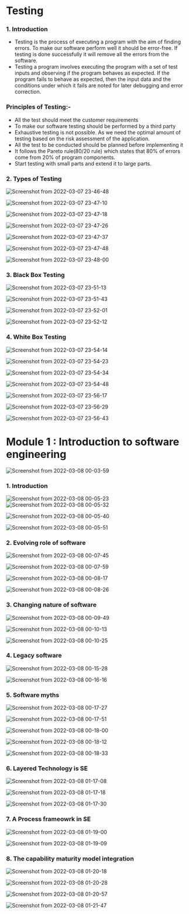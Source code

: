 # Testing

### 1. Introduction
* Testing is the process of executing a program with the aim of finding errors. To make our software perform well it should be error-free. If testing is done successfully it will remove all the errors from the software. 
* Testing a program involves executing the program with a set of test inputs and observing if the program behaves as expected. If the program fails to behave as expected, then the input data and the conditions under which it fails are noted for later debugging and error correction.


### Principles of Testing:-
* All the test should meet the customer requirements 
* To make our software testing should be performed by a third party 
* Exhaustive testing is not possible. As we need the optimal amount of testing based on the risk assessment of the application. 
* All the test to be conducted should be planned before implementing it 
* It follows the Pareto rule(80/20 rule) which states that 80% of errors come from 20% of program components. 
* Start testing with small parts and extend it to large parts. 

### 2. Types of Testing

![Screenshot from 2022-03-07 23-46-48](https://user-images.githubusercontent.com/42698268/157093973-f1c8f0e4-aa6a-4f29-a75f-7b068c0fcd2c.png)

![Screenshot from 2022-03-07 23-47-10](https://user-images.githubusercontent.com/42698268/157093991-7c838e83-16c2-41e1-8e12-b16cae88779b.png)

![Screenshot from 2022-03-07 23-47-18](https://user-images.githubusercontent.com/42698268/157094008-f26fd238-47aa-4136-ac04-17a156ce83ba.png)

![Screenshot from 2022-03-07 23-47-26](https://user-images.githubusercontent.com/42698268/157094016-36ed31d9-8486-4059-bb60-63405d8c13f3.png)

![Screenshot from 2022-03-07 23-47-37](https://user-images.githubusercontent.com/42698268/157094042-e1e4e570-7d7a-4930-a125-c8626fee43ac.png)

![Screenshot from 2022-03-07 23-47-48](https://user-images.githubusercontent.com/42698268/157094052-9b0e25f2-0440-47cc-968e-15ca5d8b29b5.png)

![Screenshot from 2022-03-07 23-48-00](https://user-images.githubusercontent.com/42698268/157094057-c97b5567-f0df-4ad7-baef-8dd5069a8aec.png)

### 3. Black Box Testing


![Screenshot from 2022-03-07 23-51-13](https://user-images.githubusercontent.com/42698268/157094586-d3619119-1f0c-47e2-a7b7-85e7763cb25f.png)


![Screenshot from 2022-03-07 23-51-43](https://user-images.githubusercontent.com/42698268/157094592-7580ed7d-4c7c-4fdc-8d22-a44b4e67921a.png)


![Screenshot from 2022-03-07 23-52-01](https://user-images.githubusercontent.com/42698268/157094606-c3fa21bf-7941-4366-908b-3fac7bf4986c.png)

![Screenshot from 2022-03-07 23-52-12](https://user-images.githubusercontent.com/42698268/157094620-d65bda2d-5d56-4fcf-91ab-d1955cee974c.png)

### 4. White Box Testing
![Screenshot from 2022-03-07 23-54-14](https://user-images.githubusercontent.com/42698268/157094936-0defabcd-5a9d-4f6e-a36c-4438f16f41dd.png)

![Screenshot from 2022-03-07 23-54-23](https://user-images.githubusercontent.com/42698268/157094939-e6b2a9b2-6d89-4aef-8157-bfa5a2213092.png)

![Screenshot from 2022-03-07 23-54-34](https://user-images.githubusercontent.com/42698268/157094943-017bd5d0-92f2-44f5-98c3-91d9733da476.png)

![Screenshot from 2022-03-07 23-54-48](https://user-images.githubusercontent.com/42698268/157094977-fb6ed6d9-1e07-48ab-ad3b-fa15ce14e150.png)


![Screenshot from 2022-03-07 23-56-17](https://user-images.githubusercontent.com/42698268/157095183-d8ecaa2b-e6d5-491d-9cbb-c5922dc7ddf7.png)


![Screenshot from 2022-03-07 23-56-29](https://user-images.githubusercontent.com/42698268/157095193-9300b86c-22a0-4761-9464-280ea9995d33.png)


![Screenshot from 2022-03-07 23-56-43](https://user-images.githubusercontent.com/42698268/157095207-5680d1cf-9df4-4ff7-9aef-b0a04958b2a2.png)


# Module 1 : Introduction to software engineering

![Screenshot from 2022-03-08 00-03-59](https://user-images.githubusercontent.com/42698268/157096471-2865e4ac-ce3a-4683-bbfb-bfc06d76c06d.png)

### 1. Introduction

![Screenshot from 2022-03-08 00-05-23](https://user-images.githubusercontent.com/42698268/157096488-a6651a41-8ea1-4940-83f7-63f57f9f1038.png)
![Screenshot from 2022-03-08 00-05-32](https://user-images.githubusercontent.com/42698268/157096499-24500abc-4f2a-4a86-8624-32a1d016c339.png)

![Screenshot from 2022-03-08 00-05-40](https://user-images.githubusercontent.com/42698268/157096517-6b4072b4-3d41-44ad-93ad-ea411760808a.png)

![Screenshot from 2022-03-08 00-05-51](https://user-images.githubusercontent.com/42698268/157096536-ca32d8ce-1a28-464f-b840-5395f8f07874.png)


### 2. Evolving role of software

![Screenshot from 2022-03-08 00-07-45](https://user-images.githubusercontent.com/42698268/157096876-32fde599-863b-45f4-8ffb-4b99063b7ce4.png)

![Screenshot from 2022-03-08 00-07-59](https://user-images.githubusercontent.com/42698268/157096906-fa87aa3f-6716-4a97-8b2b-ef3b012ad77c.png)

![Screenshot from 2022-03-08 00-08-17](https://user-images.githubusercontent.com/42698268/157096917-9e02c4eb-ba51-4b86-a2a9-f0757a992ec2.png)

![Screenshot from 2022-03-08 00-08-26](https://user-images.githubusercontent.com/42698268/157096923-aee1cce8-335a-4944-9afe-2c7b06c1bcfc.png)

### 3. Changing nature of software

![Screenshot from 2022-03-08 00-09-49](https://user-images.githubusercontent.com/42698268/157097209-1898a305-e81c-43c6-9867-3f132cda28a9.png)

![Screenshot from 2022-03-08 00-10-13](https://user-images.githubusercontent.com/42698268/157097220-055cdb2a-cbed-4f16-8fcd-d23a1c7d2753.png)

![Screenshot from 2022-03-08 00-10-25](https://user-images.githubusercontent.com/42698268/157097225-9d785b24-3b66-42d9-8ae9-b9cd0c7d22a4.png)

### 4. Legacy software


![Screenshot from 2022-03-08 00-15-28](https://user-images.githubusercontent.com/42698268/157098152-91c57203-55e4-4a56-8f48-9e3ee04cfd3f.png)

![Screenshot from 2022-03-08 00-16-16](https://user-images.githubusercontent.com/42698268/157098174-a068ca56-fd5c-4233-914c-bb7634061a74.png)

### 5. Software myths

![Screenshot from 2022-03-08 00-17-27](https://user-images.githubusercontent.com/42698268/157098420-977b83bb-c1d4-4719-bc3a-cc7abc48772c.png)

![Screenshot from 2022-03-08 00-17-51](https://user-images.githubusercontent.com/42698268/157098429-73b85909-9fea-47c1-8412-3a87330b355e.png)


![Screenshot from 2022-03-08 00-18-00](https://user-images.githubusercontent.com/42698268/157098436-79d562e7-3808-4afc-9eb5-51c146951cc6.png)


![Screenshot from 2022-03-08 00-18-12](https://user-images.githubusercontent.com/42698268/157098451-560c1f4f-bfbb-4ccc-a009-13da689c33b8.png)

![Screenshot from 2022-03-08 00-18-33](https://user-images.githubusercontent.com/42698268/157098461-4dc715c2-55c1-4773-8a85-845c3cebbcad.png)

### 6. Layered Technology is SE


![Screenshot from 2022-03-08 01-17-08](https://user-images.githubusercontent.com/42698268/157106983-28103d4d-669f-4810-bed6-8b1967406b69.png)


![Screenshot from 2022-03-08 01-17-18](https://user-images.githubusercontent.com/42698268/157106992-bcaa1854-879f-41b9-b88a-15dc679d79dc.png)

![Screenshot from 2022-03-08 01-17-30](https://user-images.githubusercontent.com/42698268/157107003-435c3b04-5c0c-40c7-9e1a-6347024fbb72.png)


### 7. A Process frameowrk in SE

![Screenshot from 2022-03-08 01-19-00](https://user-images.githubusercontent.com/42698268/157107237-c20855fd-2a66-4c09-9f0b-ed0ed2a2f310.png)

![Screenshot from 2022-03-08 01-19-09](https://user-images.githubusercontent.com/42698268/157107248-9ba1e088-b2b4-488f-a2ca-5c00fdadaa01.png)


### 8. The capability maturity model integration


![Screenshot from 2022-03-08 01-20-18](https://user-images.githubusercontent.com/42698268/157107670-1a75a795-1bda-4f8e-9aa8-f25026344eab.png)

![Screenshot from 2022-03-08 01-20-28](https://user-images.githubusercontent.com/42698268/157107683-4b7fdb7c-d2fc-40c9-b981-19c8e22491fd.png)

![Screenshot from 2022-03-08 01-20-57](https://user-images.githubusercontent.com/42698268/157107693-0880626d-a83c-4023-804e-fbc2a4f53e5e.png)

![Screenshot from 2022-03-08 01-21-47](https://user-images.githubusercontent.com/42698268/157107702-275c0e70-8e66-4d51-896f-a9ff91b334d5.png)










